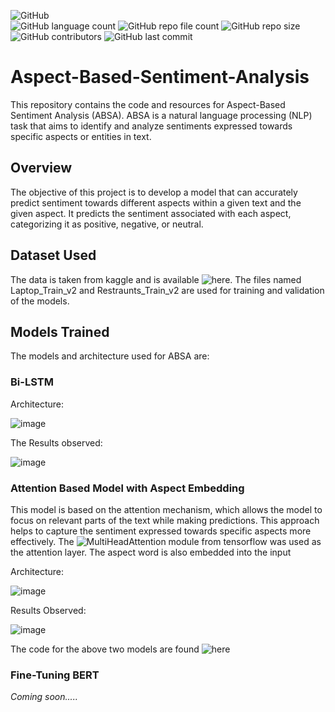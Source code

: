 ![GitHub](https://img.shields.io/github/license/sushanthreddyC/Aspect-Based-Sentiment-Analysis?color=brightgreen&style=flat) <br/>
![GitHub language count](https://img.shields.io/github/languages/count/sushanthreddyC/Aspect-Based-Sentiment-Analysis?style=flat) ![GitHub repo file count](https://img.shields.io/github/directory-file-count/sushanthreddyC/Aspect-Based-Sentiment-Analysis?style=flat) ![GitHub repo size](https://img.shields.io/github/repo-size/sushanthreddyC/Aspect-Based-Sentiment-Analysis?style=flat) <br/>
![GitHub contributors](https://img.shields.io/github/contributors/sushanthreddyC/Aspect-Based-Sentiment-Analysis?color=brightgreen&style=flat) ![GitHub last commit](https://img.shields.io/github/last-commit/sushanthreddyC/Aspect-Based-Sentiment-Analysis?style=flat)

# Aspect-Based-Sentiment-Analysis

This repository contains the code and resources for Aspect-Based Sentiment Analysis (ABSA). ABSA is a natural language processing (NLP) task that aims to identify and analyze sentiments expressed towards specific aspects or entities in text.

## Overview

The objective of this project is to develop a model that can accurately predict sentiment towards different aspects within a given text and the given aspect. It predicts the sentiment associated with each aspect, categorizing it as positive, negative, or neutral.

## Dataset Used
The data is taken from kaggle and is available ![here](https://github.com/sushanthreddyC/Aspect-Based-Sentiment-Analysis/tree/main/data). The files named Laptop_Train_v2 and Restraunts_Train_v2 are used for training and validation of the models.

## Models Trained
The models and architecture used for ABSA are:

### Bi-LSTM
Architecture:


![image](https://github.com/psvkaushik/Aspect-Based-Sentiment-Analysis/assets/86014345/ec59fc82-fd4d-4885-ab7b-133769ff0422)

The Results observed:


![image](https://github.com/psvkaushik/Aspect-Based-Sentiment-Analysis/assets/86014345/29d773bf-f7d6-43c2-bade-7644d3528369)

### Attention Based Model with Aspect Embedding

This model is based on the attention mechanism, which allows the model to focus on relevant parts of the text while making predictions. This approach helps to capture the sentiment expressed towards specific aspects more effectively. The ![MultiHeadAttention](https://www.tensorflow.org/api_docs/python/tf/keras/layers/MultiHeadAttention) module from tensorflow was used as the attention layer. The aspect word is also embedded into the input

Architecture:

![image](https://github.com/psvkaushik/Aspect-Based-Sentiment-Analysis/assets/86014345/68a8c8c7-9fa0-42e8-bc2e-ebc52d8ed57e)


Results Observed:

![image](https://github.com/psvkaushik/Aspect-Based-Sentiment-Analysis/assets/86014345/5fe33ed7-9465-4203-bb42-c10a13ae74ac)

The code for the above two models are found ![here](https://github.com/psvkaushik/Aspect-Based-Sentiment-Analysis/tree/main/Notebooks)

### Fine-Tuning BERT

_Coming soon....._

